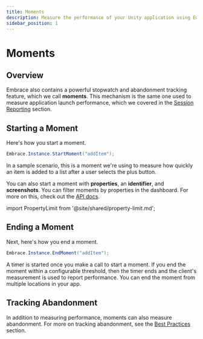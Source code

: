 ```yaml
---
title: Moments
description: Measure the performance of your Unity application using Embrace
sidebar_position: 1
---
```


# Moments

## Overview

Embrace also contains a powerful stopwatch and abandonment tracking feature, which we call **moments**.
This mechanism is the same one used to measure application launch performance, which we covered in the [Session Reporting](/unity/integration/session-reporting/) section.

## Starting a Moment

Here's how you start a moment.

```cs
Embrace.Instance.StartMoment("addItem");
```

In a sample scenario, this is a moment we're using to measure how quickly an item is added to a list after a user selects the plus button.

You can also start a moment with **properties**, an **identifier**, and **screenshots**. You can filter moments by properties in the dashboard.
For more on this, check out the [API docs](/api/unity/).

import PropertyLimit from '@site/shared/property-limit.md';

<PropertyLimit />

## Ending a Moment

Next, here's how you end a moment.

```cs
Embrace.Instance.EndMoment("addItem");
```

A timer is started once you make a call to start a moment.
If you end the moment within a configurable threshold, then the timer ends and the client's measurement is used to report performance.
You can end the moment from multiple locations in your app.

## Tracking Abandonment

In addition to measuring performance, moments can also measure abandonment.
For more on tracking abandonment, see the [Best Practices](/best-practices/app-performance/) section.
